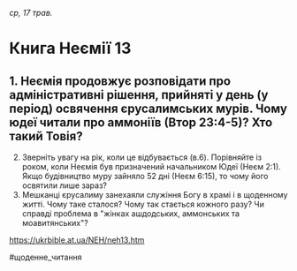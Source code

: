
_ср, 17 трав._

# Книга Неємії 13

## 1. Неємія продовжує розповідати про адміністративні рішення, прийняті у день (у період) освячення єрусалимських мурів. Чому юдеї читали про аммоніїв (Втор 23:4-5)? Хто такий Товія?
2. Зверніть увагу на рік, коли це відбувається (в.6). Порівняйте із роком, коли Неємія був призначений начальником Юдеї (Неєм 2:1). Якщо будівництво муру зайняло 52 дні (Неєм 6:15), то чому його освятили лише зараз?
3. Мешканці єрусалиму занехаяли служіння Богу в храмі і в щоденному житті. Чому таке сталося? Чому так стається кожного разу? Чи справді проблема в "жінках ашдодських, аммонських та моавитянських"?

https://ukrbible.at.ua/NEH/neh13.htm 

#щоденне_читання
